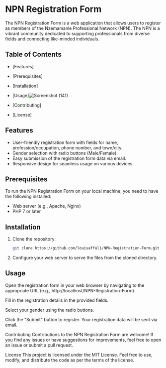 # NPN Registration Form

The NPN Registration Form is a web application that allows users to register as members of the Nzemamanle Professional Network (NPN). The NPN is a vibrant community dedicated to supporting professionals from diverse fields and connecting like-minded individuals.

## Table of Contents
- [Features]
- [Prerequisites]
- [Installation]
- [Usage]![Screenshot (141)](https://github.com/louisafful1/NPN-Registration-Form/assets/123727115/904a82ae-52c0-4114-9e9e-8423b7c96a58)

- [Contributing]
- [License]

## Features

- User-friendly registration form with fields for name, profession/occupation, phone number, and town/city.
- Gender selection with radio buttons (Male/Female).
- Easy submission of the registration form data via email.
- Responsive design for seamless usage on various devices.

## Prerequisites

To run the NPN Registration Form on your local machine, you need to have the following installed:

- Web server (e.g., Apache, Nginx)
- PHP 7 or later

## Installation

1. Clone the repository:
   ```bash
   git clone https://github.com/louisafful1/NPN-Registration-Form.git
2. Configure your web server to serve the files from the cloned directory.

  ## Usage
Open the registration form in your web browser by navigating to the appropriate URL (e.g., http://localhost/NPN-Registration-Form).

Fill in the registration details in the provided fields.

Select your gender using the radio buttons.

Click the "Submit" button to register. Your registration data will be sent via email.

Contributing
Contributions to the NPN Registration Form are welcome! If you find any issues or have suggestions for improvements, feel free to open an issue or submit a pull request.

License
This project is licensed under the MIT License. Feel free to use, modify, and distribute the code as per the terms of the license.
